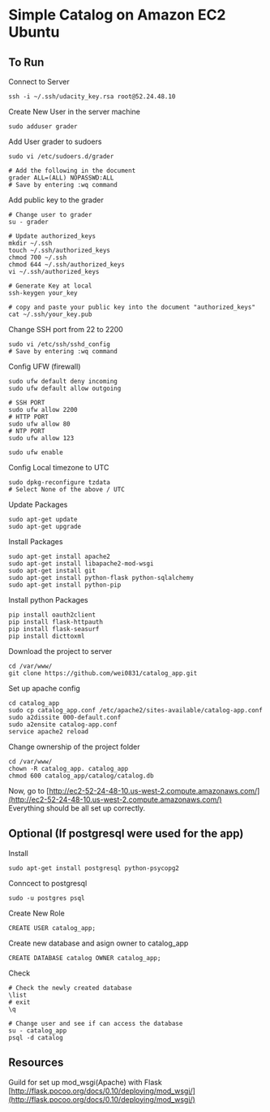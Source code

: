 # Simple Catalog on Amazon EC2 Ubuntu

## To Run
Connect to Server
```
ssh -i ~/.ssh/udacity_key.rsa root@52.24.48.10
```

Create New User in the server machine
```
sudo adduser grader
```

Add User grader to sudoers
```
sudo vi /etc/sudoers.d/grader

# Add the following in the document
grader ALL=(ALL) NOPASSWD:ALL
# Save by entering :wq command
```

Add public key to the grader
```
# Change user to grader
su - grader

# Update authorized_keys
mkdir ~/.ssh
touch ~/.ssh/authorized_keys
chmod 700 ~/.ssh
chmod 644 ~/.ssh/authorized_keys
vi ~/.ssh/authorized_keys

# Generate Key at local
ssh-keygen your_key

# copy and paste your public key into the document "authorized_keys"
cat ~/.ssh/your_key.pub
```

Change SSH port from 22 to 2200
```
sudo vi /etc/ssh/sshd_config
# Save by entering :wq command
```

Config UFW (firewall)
```
sudo ufw default deny incoming
sudo ufw default allow outgoing

# SSH PORT
sudo ufw allow 2200
# HTTP PORT
sudo ufw allow 80
# NTP PORT
sudo ufw allow 123

sudo ufw enable
```

Config Local timezone to UTC
```
sudo dpkg-reconfigure tzdata
# Select None of the above / UTC
```

Update Packages
```
sudo apt-get update
sudo apt-get upgrade
```

Install Packages
```
sudo apt-get install apache2
sudo apt-get install libapache2-mod-wsgi
sudo apt-get install git
sudo apt-get install python-flask python-sqlalchemy
sudo apt-get install python-pip
```

Install python Packages
```
pip install oauth2client
pip install flask-httpauth
pip install flask-seasurf
pip install dicttoxml
```

Download the project to server
```
cd /var/www/
git clone https://github.com/wei0831/catalog_app.git
```

Set up apache config
```
cd catalog_app
sudo cp catalog_app.conf /etc/apache2/sites-available/catalog-app.conf
sudo a2dissite 000-default.conf
sudo a2ensite catalog-app.conf
service apache2 reload
```

Change ownership of the project folder
```
cd /var/www/
chown -R catalog_app. catalog_app
chmod 600 catalog_app/catalog/catalog.db
```

Now, go to [http://ec2-52-24-48-10.us-west-2.compute.amazonaws.com/](http://ec2-52-24-48-10.us-west-2.compute.amazonaws.com/)  
Everything should be all set up correctly.


## Optional (If postgresql were used for the app)

Install
```
sudo apt-get install postgresql python-psycopg2
```

Conncect to postgresql
```
sudo -u postgres psql
```

Create New Role
```
CREATE USER catalog_app;
```

Create new database and asign owner to catalog_app
```
CREATE DATABASE catalog OWNER catalog_app;
```

Check
```
# Check the newly created database
\list
# exit
\q

# Change user and see if can access the database
su - catalog_app
psql -d catalog
```

## Resources
Guild for set up mod_wsgi(Apache) with Flask
[http://flask.pocoo.org/docs/0.10/deploying/mod_wsgi/](http://flask.pocoo.org/docs/0.10/deploying/mod_wsgi/)

